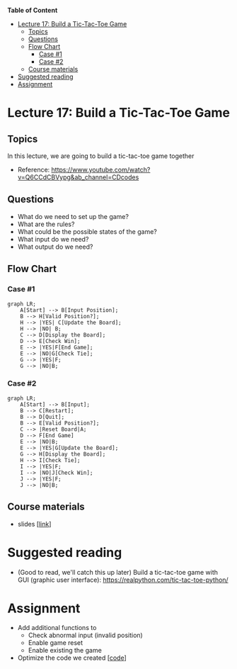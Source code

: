 
**Table of Content**
- [Lecture 17: Build a Tic-Tac-Toe Game](#lecture-17-build-a-tic-tac-toe-game)
  - [Topics](#topics)
  - [Questions](#questions)
  - [Flow Chart](#flow-chart)
    - [Case #1](#case-1)
    - [Case #2](#case-2)
  - [Course materials](#course-materials)
- [Suggested reading](#suggested-reading)
- [Assignment](#assignment)

# Lecture 17: Build a Tic-Tac-Toe Game

## Topics
In this lecture, we are going to build a tic-tac-toe game together
* Reference: https://www.youtube.com/watch?v=Q6CCdCBVypg&ab_channel=CDcodes


## Questions
* What do we need to set up the game?
* What are the rules?
* What could be the possible states of the game?
* What input do we need?
* What output do we need?

## Flow Chart
### Case #1
```mermaid
graph LR;
    A[Start] --> B[Input Position];
    B --> H[Valid Position?];
    H --> |YES| C[Update the Board];
    H --> |NO| B;
    C --> D[Display the Board];
    D --> E[Check Win];
    E --> |YES|F[End Game];
    E --> |NO|G[Check Tie];
    G --> |YES|F;
    G --> |NO|B;
```
### Case #2
```mermaid
graph LR;
    A[Start] --> B[Input];
    B --> C[Restart];
    B --> D[Quit];
    B --> E[Valid Position?];
    C --> |Reset Board|A;
    D --> F[End Game]
    E --> |NO|B;
    E --> |YES|G[Update the Board];
    G --> H[Display the Board];
    H --> I[Check Tie];
    I --> |YES|F;
    I --> |NO|J[Check Win];
    J --> |YES|F;
    J --> |NO|B;
```


## Course materials
* slides [[link](TBD)]

# Suggested reading
* (Good to read, we'll catch this up later) Build a tic-tac-toe game with GUI (graphic user interface): https://realpython.com/tic-tac-toe-python/

# Assignment
* Add additional functions to
  * Check abnormal input (invalid position)
  * Enable game reset
  * Enable existing the game
* Optimize the code we created [[code](./tic-tac-toe.py)]